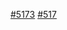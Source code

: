 [#5173](https://codeberg.org/Freeyourgadget/Gadgetbridge/issues/5173)
[#517](https://codeberg.org/Freeyourgadget/Gadgetbridge/issues/5173)
